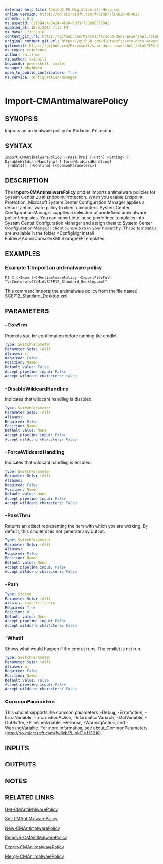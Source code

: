 ```yaml
---
external help file: AdminUI.PS.Migration.dll-Help.xml
online version: https://go.microsoft.com/fwlink/?linkid=834027
schema: 2.0.0
ms.assetid: 8115B42A-6A24-4D50-9871-726B9C073842
updated_at: 12/6/2016 7:33 PM
ms.date: 12/6/2016
content_git_url: https://github.com/Microsoft/sccm-docs-powershell/blob/master/sccm-cmdlets/ConfigurationManager/vlatest/Import-CMAntimalwarePolicy.md
original_content_git_url: https://github.com/Microsoft/sccm-docs-powershell/blob/master/sccm-cmdlets/ConfigurationManager/vlatest/Import-CMAntimalwarePolicy.md
gitcommit: https://github.com/Microsoft/sccm-docs-powershell/blob/504fd5ae0c4dcc14877d18b3f201f0c5172688ce/sccm-cmdlets/ConfigurationManager/vlatest/Import-CMAntimalwarePolicy.md
ms.topic: reference
author: shill-ms
ms.author: v-suhill
keywords: powershell, cmdlet
manager: mbaldwin
open_to_public_contributors: True
ms.service: configuration-manager
---
```


# Import-CMAntimalwarePolicy

## SYNOPSIS
Imports an antimalware policy for Endpoint Protection.

## SYNTAX

```
Import-CMAntimalwarePolicy [-PassThru] [-Path] <String> [-DisableWildcardHandling] [-ForceWildcardHandling]
 [-WhatIf] [-Confirm] [<CommonParameters>]
```

## DESCRIPTION
The **Import-CMAntimalwarePolicy** cmdlet imports antimalware policies for System Center 2016 Endpoint Protection.
When you enable Endpoint Protection, Microsoft System Center Configuration Manager applies a default antimalware policy to client computers.
System Center Configuration Manager supplies a selection of predefined antimalware policy templates.
You can import into these predefined templates into System Center Configuration Manager and assign them to System Center Configuration Manager client computers in your hierarchy.
These templates are available in the folder \<ConfigMgr Install Folder\>\AdminConsole\XMLStorage\EPTemplates.

## EXAMPLES

### Example 1: Import an antimalware policy
```
PS C:\>Import-CMAntimalwarePolicy -ImportFilePath "\\Contosofs01\Mid\SCEP12_Standard_Desktop.xml"
```

This command imports the antimalware policy from the file named SCEP12_Standard_Desktop.xml.

## PARAMETERS

### -Confirm
Prompts you for confirmation before running the cmdlet.

```yaml
Type: SwitchParameter
Parameter Sets: (All)
Aliases: cf
Required: False
Position: Named
Default value: False
Accept pipeline input: False
Accept wildcard characters: False
```

### -DisableWildcardHandling
Indicates that wildcard handling is disabled.

```yaml
Type: SwitchParameter
Parameter Sets: (All)
Aliases: 
Required: False
Position: Named
Default value: None
Accept pipeline input: False
Accept wildcard characters: False
```

### -ForceWildcardHandling
Indicates that wildcard handling is enabled.

```yaml
Type: SwitchParameter
Parameter Sets: (All)
Aliases: 
Required: False
Position: Named
Default value: None
Accept pipeline input: False
Accept wildcard characters: False
```

### -PassThru
Returns an object representing the item with which you are working.
By default, this cmdlet does not generate any output.

```yaml
Type: SwitchParameter
Parameter Sets: (All)
Aliases: 
Required: False
Position: Named
Default value: None
Accept pipeline input: False
Accept wildcard characters: False
```

### -Path


```yaml
Type: String
Parameter Sets: (All)
Aliases: ImportFilePath
Required: True
Position: 0
Default value: None
Accept pipeline input: False
Accept wildcard characters: False
```

### -WhatIf
Shows what would happen if the cmdlet runs.
The cmdlet is not run.

```yaml
Type: SwitchParameter
Parameter Sets: (All)
Aliases: wi
Required: False
Position: Named
Default value: False
Accept pipeline input: False
Accept wildcard characters: False
```

### CommonParameters
This cmdlet supports the common parameters: -Debug, -ErrorAction, -ErrorVariable, -InformationAction, -InformationVariable, -OutVariable, -OutBuffer, -PipelineVariable, -Verbose, -WarningAction, and -WarningVariable. For more information, see about_CommonParameters (http://go.microsoft.com/fwlink/?LinkID=113216).

## INPUTS

## OUTPUTS

## NOTES

## RELATED LINKS

[Get-CMAntiMalwarePolicy](xref:ConfigurationManager/vlatest/Get-CMAntiMalwarePolicy.md)

[Set-CMAntiMalwarePolicy](xref:ConfigurationManager/vlatest/Set-CMAntiMalwarePolicy.md)

[New-CMAntimalwarePolicy](xref:ConfigurationManager/vlatest/New-CMAntimalwarePolicy.md)

[Remove-CMAntiMalwarePolicy](xref:ConfigurationManager/vlatest/Remove-CMAntiMalwarePolicy.md)

[Export-CMAntimalwarePolicy](xref:ConfigurationManager/vlatest/Export-CMAntimalwarePolicy.md)

[Merge-CMAntimalwarePolicy](xref:ConfigurationManager/vlatest/Merge-CMAntimalwarePolicy.md)


